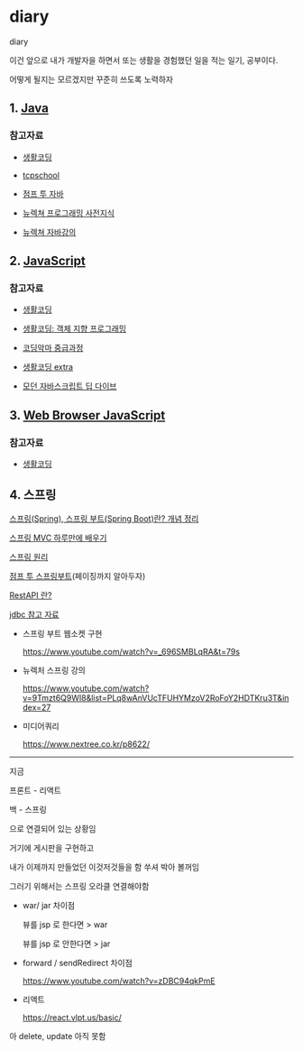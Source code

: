 # diary

diary

이건 앞으로 내가 개발자을 하면서 또는 생활을 경험했던 일을 적는 일기, 공부이다.

어떻게 될지는 모르겠지만 꾸준히 쓰도록 노력하자

## 1. [Java](https://github.com/lugia574/diary/tree/main/study/java/md)

### 참고자료

- [생활코딩](https://opentutorials.org/course/1223)

- [tcpschool](https://www.tcpschool.com/java/intro)

- [점프 투 자바](https://wikidocs.net/book/31)

- [뉴렉쳐 프로그래밍 사전지식](https://www.youtube.com/watch?v=PHqDCkv09lk&list=PLq8wAnVUcTFXna0fCAsElIj2qayRqvGjk&index=1)

- [뉴렉쳐 자바강의](https://www.youtube.com/playlist?list=PLq8wAnVUcTFV4ZjRbyGnw6T1tgmYDLM3P)

## 2. [JavaScript](https://github.com/lugia574/diary/tree/main/study/JavaScript/md)

### 참고자료

- [생활코딩](https://opentutorials.org/course/743)

- [생활코딩: 객체 지향 프로그래밍](https://opentutorials.org/module/4047)

- [코딩악마 중급과정](https://www.youtube.com/watch?v=ocGc-AmWSnQ&list=PLZKTXPmaJk8JZ2NAC538UzhY_UNqMdZB4)

- [생활코딩 extra](https://seomal.com/map/1/184)

- [모던 자바스크립트 딥 다이브](https://poiemaweb.com/)

## 3. [Web Browser JavaScript](https://github.com/lugia574/diary/tree/main/study/Web%20Browser%20JavaScript)

### 참고자료

- [생활코딩](https://opentutorials.org/module/904)

## 4. 스프링

[스프링(Spring), 스프링 부트(Spring Boot)란? 개념 정리](https://melonicedlatte.com/2021/07/11/174700.html)

[스프링 MVC 하루만에 배우기](https://wikidocs.net/115236)

[스프링 원리](https://catsbi.oopy.io/e5ab2f18-321c-4ac5-a7bb-df739964d5c2)

[점프 투 스프링부트](https://wikidocs.net/book/7601)(페이징까지 알아두자)

[RestAPI 란?](https://www.redhat.com/ko/topics/api/what-is-a-rest-api)

[jdbc 참고 자료](https://www.youtube.com/watch?v=36BrF4MwVgw&list=PL3036mp45iYxtUycKjRDCETuCv2e_DSp3)

- 스프링 부트 웹소켓 구현

  https://www.youtube.com/watch?v=_696SMBLqRA&t=79s

- 뉴렉처 스프링 강의

  https://www.youtube.com/watch?v=9Tmzt6Q9WI8&list=PLq8wAnVUcTFUHYMzoV2RoFoY2HDTKru3T&index=27

- 미디어쿼리

  https://www.nextree.co.kr/p8622/

---

지금

프론트 - 리액트

백 - 스프링

으로 연결되어 있는 상황임

거기에 게시판을 구현하고

내가 이제까지 만들었던 이것저것들을 함 쑤셔 박아 볼꺼임

그러기 위해서는 스프링 오라클 연결해야함

- war/ jar 차이점

  뷰를 jsp 로 한다면 > war

  뷰를 jsp 로 안한다면 > jar

- forward / sendRedirect 차이점

  https://www.youtube.com/watch?v=zDBC94qkPmE

- 리액트

  https://react.vlpt.us/basic/

아 delete, update 아직 못함
